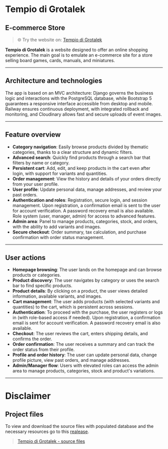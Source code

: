 # Tempio di Grotalek

## E-commerce Store

> 🌐 Try the website on: 
> [Tempio di Grotalek](https://tempio-di-grotalek.up.railway.app/)

**Tempio di Grotalek** is a website designed to offer an online shopping experience.
The main goal is to emulate an e-commerce site for a store selling board games, cards, manuals, and miniatures.

---

## Architecture and technologies

The app is based on an MVC architecture: Django governs the business logic
and interactions with the PostgreSQL database, while Bootstrap 5 guarantees
a responsive interface accessible from desktop and mobile. Railway ensures
continuous deployment, with integrated rollback and monitoring, and Cloudinary
allows fast and secure uploads of event images.

---

## Feature overview

- **Category navigation**: Easily browse products divided by thematic categories, thanks to a clear structure and dynamic filters.
- **Advanced search**: Quickly find products through a search bar that filters by name or category.
- **Persistent cart**: Add, edit, and keep products in the cart even after login, with support for variants and quantities.
- **Order management**: View the history and details of your orders directly from your user profile.
- **User profile**: Update personal data, manage addresses, and review your past orders.
- **Authentication and roles**: Registration, secure login, and session management. Upon registration, a confirmation email is sent to the user for account verification. A password recovery email is also available. Role system (user, manager, admin) for access to advanced features.
- **Admin area**: Panel to manage products, categories, stock, and orders, with the ability to add variants and images.
- **Secure checkout**: Order summary, tax calculation, and purchase confirmation with order status management.

---

## User actions

- **Homepage browsing**: The user lands on the homepage and can browse products or categories.
- **Product discovery**: The user navigates by category or uses the search bar to find specific products.
- **Product details**: By clicking on a product, the user views detailed information, available variants, and images.
- **Cart management**: The user adds products (with selected variants and quantities) to the cart, which is persistent across sessions.
- **Authentication**: To proceed with the purchase, the user registers or logs in (with role-based access if needed). Upon registration, a confirmation email is sent for account verification. A password recovery email is also available.
- **Checkout**: The user reviews the cart, enters shipping details, and confirms the order.
- **Order confirmation**: The user receives a summary and can track the order status from their profile.
- **Profile and order history**: The user can update personal data, change profile picture, view past orders, and manage addresses.
- **Admin/Manager flow**: Users with elevated roles can access the admin area to manage products, categories, stock and product's variations.

---

# Disclaimer

## Project files

To view and download the source files with populated database and the necessary resources go to this [realease](https://github.com/Eros-Pinzani/E-commerce/releases/tag/local-website).
> [Tempio di Grotalek - source files](https://github.com/Eros-Pinzani/E-commerce/releases/tag/local-website)
